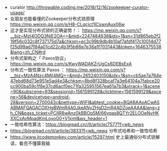 * curator
http://throwable.coding.me/2018/12/16/zookeeper-curator-usage/
* 女朋友也能看懂的Zookeeper分布式锁原理 
https://mp.weixin.qq.com/s/H8-CLqcjct1lCswnAux06w
* 这才是实现分布式锁的正确姿势！：
https://mp.weixin.qq.com/s?__biz=MzI4ODQ3NjE2OA==&mid=2247484638&idx=1&sn=31d865eb2f219f56c032c8f737175d7a&chksm=ec3c99b9db4b10af7afdf417c10014d77f25d99ad7f84a01cd22c4b3f5b86e7e36a1f7031443&token=1646375538&lang=zh_CN#rd
* 分布式架构之「 Paxos协议」 
	https://mp.weixin.qq.com/s/KwyWADAKZrUgCs6DEBsExA
* 分布式一致性算法 Paxos ：
	https://mp.weixin.qq.com/s?__biz=MzA4Nzc4MjI4MQ==&mid=2652403150&idx=1&sn=cb5ae7a764e47ebd68d73e951e5ad4e3&chksm=8bd8f328bcaf7a3e64104a7fabce20cc900ba59c1f8e37cd6acf0ec71fa325951567ea61a7b3&xtrack=1&scene=90&subscene=93&sessionid=1561599128&clicktime=1561599129&ascene=56&devicetype=android-28&version=2700043c&nettype=WIFI&abtest_cookie=BQABAAoACwASABMAFQAGACOXHgBWmR4A0JkeANyZHgD2mR4ADZoeAAAA&lang=zh_CN&pass_ticket=PCIIR8wAnz0kBBOq5M/66yqas8QTYr2ELOOeNvHKXXCxAvMpadKmLoyoG0+V1xml&wx_header=1
* 一致哈希性算法：https://blogread.cn//it/article/7577?f=wb_news
* https://blogread.cn/it/article/3833?f=wb_news
  分布式哈希和一致性哈希
* https://www.itcodemonkey.com/article/15297.html
  史上最通俗分布式锁解读，看完不懂算我输